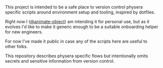 This project is intended to be a safe place to version control physera specific scripts around environment setup and tooling, inspired by dotfiles.

Right now I ([@animate-object](https://github.com/animate-object)) am intending it for personal use, but as it evolves I'd like to make it generic enough to be a suitable onboarding helper for new engineers.

For now I've made it public in case any of the scripts here are useful to other folks.

This repository describes physera specific flows but intentionally omits secrets and sensitive information from version control.
